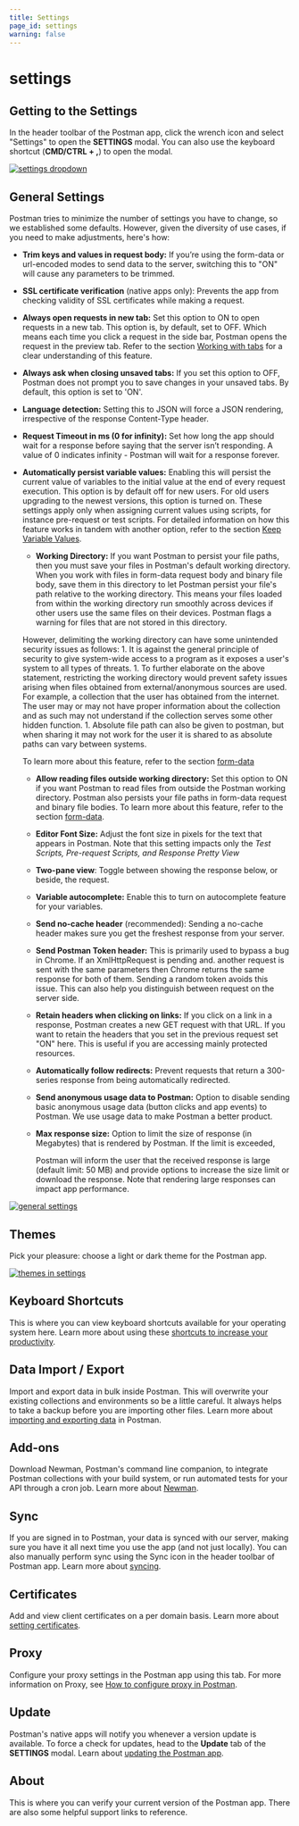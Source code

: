 ```yaml
---
title: Settings
page_id: settings
warning: false
---
```


# settings

## Getting to the Settings

In the header toolbar of the Postman app, click the wrench icon and select "Settings" to open the **SETTINGS** modal. You can also use the keyboard shortcut \(**CMD/CTRL + ,**\) to open the modal.

[![settings dropdown](https://s3.amazonaws.com/postman-static-getpostman-com/postman-docs/WS-settings.png)](https://s3.amazonaws.com/postman-static-getpostman-com/postman-docs/WS-settings.png)

## General Settings

Postman tries to minimize the number of settings you have to change, so we established some defaults. However, given the diversity of use cases, if you need to make adjustments, here's how:

* **Trim keys and values in request body:** If you’re using the form-data or url-encoded modes to send data to the server, switching this to "ON" will cause any parameters to be trimmed.
* **SSL certificate verification** \(native apps only\): Prevents the app from checking validity of SSL certificates while making a request.
* **Always open requests in new tab:** Set this option to ON to open requests in a new tab. This option is, by default, set to OFF. Which means each time you click a request in the side bar, Postman opens the request in the preview tab. Refer to the section [Working with tabs](https://github.com/kaustavdm/postman-docs-test/tree/b9c2cefa916197b408de633b2ecb1d256acf0a06/docs/postman/sending_api_requests/working_with_tabs/README.md) for a clear understanding of this feature.
* **Always ask when closing unsaved tabs:** If you set this option to OFF, Postman does not prompt you to save changes in your unsaved tabs. By default, this option is set to 'ON'.  
* **Language detection:** Setting this to JSON will force a JSON rendering, irrespective of the response Content-Type header.
* **Request Timeout in ms \(0 for infinity\):**  Set how long the app should wait for a response before saying that the server isn’t responding. A value of 0 indicates infinity - Postman will wait for a response forever.
* **Automatically persist variable values:** Enabling this will persist the current value of variables to the initial value at the end of every request execution. This option is by default off for new users. For old users upgrading to the newest versions, this option is turned on. These settings apply only when assigning current values using scripts, for instance pre-request or test scripts. For detailed information on how this feature works in tandem with another option, refer to the section [Keep Variable Values](https://github.com/kaustavdm/postman-docs-test/tree/b9c2cefa916197b408de633b2ecb1d256acf0a06/docs/postman/collection_runs/using_environments_in_collection_runs/README.md#configuring-the-collection-runner).

  * **Working Directory:** If you want Postman to persist your file paths, then you must save your files in Postman's default working directory. When you work with files in form-data request body and binary file body, save them in this directory to let Postman persist your file's path relative to the working directory. This means your files loaded from within the working directory run smoothly across devices if other users use the same files on their devices. Postman flags a warning for files that are not stored in this directory.

  However, delimiting the working directory can have some unintended security issues as follows: 1. It is against the general principle of security to give system-wide access to a program as it exposes a user's system to all types of threats. 1. To further elaborate on the above statement, restricting the working directory would prevent safety issues arising when files obtained from external/anonymous sources are used. For example, a collection that the user has obtained from the internet. The user may or may not have proper information about the collection and as such may not understand if the collection serves some other hidden function. 1. Absolute file path can also be given to postman, but when sharing it may not work for the user it is shared to as absolute paths can vary between systems.

  To learn more about this feature, refer to the section [form-data](https://github.com/kaustavdm/postman-docs-test/tree/b9c2cefa916197b408de633b2ecb1d256acf0a06/docs/postman/sending_api_requests/requests/README.md#form-data)

  * **Allow reading files outside working directory:** Set this option to ON if you want Postman to read files from outside the Postman working directory. Postman also persists your file paths in form-data request and binary file bodies. To learn more about this feature, refer to the section [form-data](https://github.com/kaustavdm/postman-docs-test/tree/b9c2cefa916197b408de633b2ecb1d256acf0a06/docs/postman/sending_api_requests/requests/README.md#form-data).
  * **Editor Font Size:** Adjust the font size in pixels for the text that appears in Postman. Note that this setting impacts only the _Test Scripts, Pre-request Scripts, and Response Pretty View_
  * **Two-pane view**: Toggle between showing the response below, or beside, the request.
  * **Variable autocomplete:** Enable this to turn on autocomplete feature for your variables.
  * **Send no-cache header** \(recommended\): Sending a no-cache header makes sure you get the freshest response from your server.
  * **Send Postman Token header:** This is primarily used to bypass a bug in Chrome. If an XmlHttpRequest is pending and. another request is sent with the same parameters then Chrome returns the same response for both of them. Sending a random token avoids this issue. This can also help you distinguish between request on the server side.
  * **Retain headers when clicking on links:** If you click on a link in a response, Postman creates a new GET request with that URL. If you want to retain the headers that you set in the previous request set "ON" here. This is useful if you are accessing mainly protected resources.
  * **Automatically follow redirects:** Prevent requests that return a 300-series response from being automatically redirected.
  * **Send anonymous usage data to Postman:** Option to disable sending basic anonymous usage data \(button clicks and app events\) to Postman. We use usage data to make Postman a better product.
  * **Max response size:** Option to limit the size of response \(in Megabytes\) that is rendered by Postman. If the limit is exceeded,

    Postman will inform the user that the received response is large \(default limit: 50 MB\) and provide options to increase the size limit or download the response. Note that rendering large responses can impact app performance.

[![general settings](https://s3.amazonaws.com/postman-static-getpostman-com/postman-docs/Settings-Apr2019.png)](https://s3.amazonaws.com/postman-static-getpostman-com/postman-docs/Settings_Apr2019.png)

## Themes

Pick your pleasure: choose a light or dark theme for the Postman app.

[![themes in settings](https://s3.amazonaws.com/postman-static-getpostman-com/postman-docs/WS-themes-settings.png)](https://s3.amazonaws.com/postman-static-getpostman-com/postman-docs/WS-themes-settings.png)

## Keyboard Shortcuts

This is where you can view keyboard shortcuts available for your operating system here. Learn more about using these [shortcuts to increase your productivity](https://github.com/kaustavdm/postman-docs-test/tree/b9c2cefa916197b408de633b2ecb1d256acf0a06/docs/postman/launching_postman/navigating_postman/README.md#keyboard-shortcuts).

## Data Import / Export

Import and export data in bulk inside Postman. This will overwrite your existing collections and environments so be a little careful. It always helps to take a backup before you are importing other files. Learn more about [importing and exporting data](https://github.com/kaustavdm/postman-docs-test/tree/b9c2cefa916197b408de633b2ecb1d256acf0a06/docs/postman/collections/data_formats/README.md) in Postman.

## Add-ons

Download Newman, Postman's command line companion, to integrate Postman collections with your build system, or run automated tests for your API through a cron job. Learn more about [Newman](https://github.com/kaustavdm/postman-docs-test/tree/b9c2cefa916197b408de633b2ecb1d256acf0a06/docs/postman/collection_runs/command_line_integration_with_newman/README.md).

## Sync

If you are signed in to Postman, your data is synced with our server, making sure you have it all next time you use the app \(and not just locally\). You can also manually perform sync using the Sync icon in the header toolbar of Postman app. Learn more about [syncing](https://github.com/kaustavdm/postman-docs-test/tree/b9c2cefa916197b408de633b2ecb1d256acf0a06/docs/postman/launching_postman/syncing/README.md).

## Certificates

Add and view client certificates on a per domain basis. Learn more about [setting certificates](https://github.com/kaustavdm/postman-docs-test/tree/b9c2cefa916197b408de633b2ecb1d256acf0a06/docs/postman/sending_api_requests/certificates/README.md).

## Proxy

Configure your proxy settings in the Postman app using this tab. For more information on Proxy, see [How to configure proxy in Postman](https://github.com/kaustavdm/postman-docs-test/tree/b9c2cefa916197b408de633b2ecb1d256acf0a06/docs/postman/sending_api_requests/proxy/README.md).

## Update

Postman's native apps will notify you whenever a version update is available. To force a check for updates, head to the **Update** tab of the **SETTINGS** modal. Learn about [updating the Postman app](https://github.com/kaustavdm/postman-docs-test/tree/b9c2cefa916197b408de633b2ecb1d256acf0a06/docs/postman/launching_postman/installation_and_updates/README.md#updating-postman).

## About

This is where you can verify your current version of the Postman app. There are also some helpful support links to reference.

